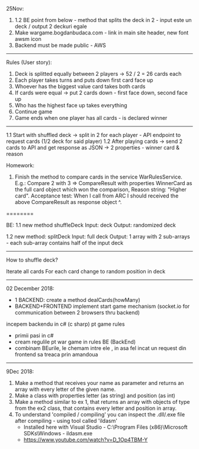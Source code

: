 25Nov:
1.  1.2 BE point from below - method that splits the deck in 2 - input este un deck  / output 2 deckuri egale
2. Make wargame.bogdanbudaca.com - link in main site header, new font awsm icon
3. Backend must be made public - AWS

--------

Rules (User story):
1. Deck is splitted equally between 2 players -> 52 / 2 = 26 cards each
2. Each player takes turns and puts down first card face up
3. Whoever has the biggest value card takes both cards
4. If cards were equal -> put 2 cards down - first face down, second face up
5. Who has the highest face up takes everything
6. Continue game
7. Game ends when one player has all cards - is declared winner
-----
1.1 Start with shuffled deck -> split in 2 for each player
	- API endpoint to request cards (1/2 deck for said player)
1.2 After playing cards -> send 2 cards to API and get response as JSON -> 2 properties - winner card & reason

Homework:

1. Finish the method to compare cards in the service WarRulesService. 
	E.g.: Compare 2 with 3 => CompareResult with properties WinnerCard as the full card object which won the comparison, 		Reason string: "Higher card".
	Acceptance test: When I call from ARC I should received the above CompareResult as response object ^.

========

BE:
1.1 new method shuffleDeck
		Input: deck
		Output: randomized deck
		
1.2 new method: splitDeck
		Input: full deck
		Output: 1 array with 2 sub-arrays - each sub-array contains half of the input deck


-------------

How to shuffle deck?

Iterate all cards
For each card change to random position in deck

-------
02 December 2018: 
  - 1 BACKEND: create a method dealCards(howMany) 
  - BACKEND+FRONTEND implement start game mechanism (socket.io for communication between 2 browsers thru backend)
  
  incepem backendu in c# (c sharp) pt game rules
- primii pasi in c#
- cream regulile pt war game in rules BE (BackEnd)
- combinam BEurile, le chemam intre ele , in asa fel incat un request din frontend sa treaca prin amandoua

-----
9Dec 2018:

1. Make a method that receives your name as parameter and returns an array with every letter of the given name.
2. Make a class with properties letter (as string) and position (as int)
3. Make a method similar to ex 1, that returns an array with objects of type from the ex2 class, that contains every letter and position in array.
4. To understand 'compiled / compiling' you can inspect the .dll/.exe file after compiling - using tool called 'ildasm'
   - Installed here with Visual Studio - C:\Program Files (x86)\Microsoft SDKs\Windows - ildasm.exe
   - https://www.youtube.com/watch?v=D_1Op4TBM-Y
